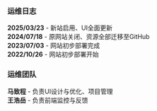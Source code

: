 ### 运维日志
**2025/03/23** - 新站启用、UI全面更新<br>
**2024/07/18** - 原网站关闭、资源全部迁移至GitHub<br>
**2023/07/03** - 网站初步部署完成<br>
**2022/10/26** - 网站初步部署开始<br>

### 运维团队
**马致程** - 负责UI设计与优化、项目管理<br>
**王浩岳** - 负责前端监控与反馈
